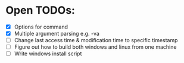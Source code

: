 # Open TODOs:

- [x] Options for command
- [x] Multiple argument parsing e.g. -va
- [ ] Change last access time & modification time to specific timestamp
- [ ] Figure out how to build both windows and linux from one machine
- [ ] Write windows install script